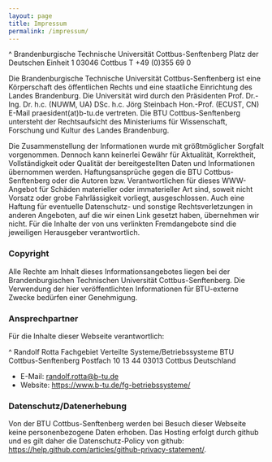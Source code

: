 ```yaml
---
layout: page
title: Impressum
permalink: /impressum/
---
```


^
    Brandenburgische Technische Universität Cottbus-Senftenberg
    Platz der Deutschen Einheit 1
    03046 Cottbus
    T +49 (0)355 69 0

Die Brandenburgische Technische Universität Cottbus-Senftenberg ist eine Körperschaft des öffentlichen Rechts und eine staatliche Einrichtung des Landes Brandenburg. Die Universität wird durch den Präsidenten Prof. Dr.-Ing. Dr. h.c. (NUWM, UA) DSc. h.c. Jörg Steinbach Hon.-Prof. (ECUST, CN) E-Mail praesident(at)b-tu.de vertreten. Die BTU Cottbus-Senftenberg untersteht der Rechtsaufsicht des Ministeriums für Wissenschaft, Forschung und Kultur des Landes Brandenburg.

Die Zusammenstellung der Informationen wurde mit größtmöglicher Sorgfalt vorgenommen. Dennoch kann keinerlei Gewähr für Aktualität, Korrektheit, Vollständigkeit oder Qualität der bereitgestellten Daten und Informationen übernommen werden. Haftungsansprüche gegen die BTU Cottbus-Senftenberg oder die Autoren bzw. Verantwortlichen für dieses WWW-Angebot für Schäden materieller oder immaterieller Art sind, soweit nicht Vorsatz oder grobe Fahrlässigkeit vorliegt, ausgeschlossen. Auch eine Haftung für eventuelle Datenschutz- und sonstige Rechtsverletzungen in anderen Angeboten, auf die wir einen Link gesetzt haben, übernehmen wir nicht. Für die Inhalte der von uns verlinkten Fremdangebote sind die jeweiligen Herausgeber verantwortlich.

### Copyright

Alle Rechte am Inhalt dieses Informationsangebotes liegen bei der Brandenburgischen Technischen Universität Cottbus-Senftenberg. Die Verwendung der hier veröffentlichten Informationen für BTU-externe Zwecke bedürfen einer Genehmigung. 

### Ansprechpartner

Für die Inhalte dieser Webseite verantwortlich:

^
    Randolf Rotta
    Fachgebiet Verteilte Systeme/Betriebssysteme
    BTU Cottbus-Senftenberg
    Postfach 10 13 44
    03013 Cottbus
	Deutschland

* E-Mail: <randolf.rotta@b-tu.de>
* Website: <https://www.b-tu.de/fg-betriebssysteme/>

### Datenschutz/Datenerhebung

Von der BTU Cottbus-Senftenberg werden bei Besuch dieser Webseite keine personenbezogene Daten erhoben. Das Hosting erfolgt durch github und es gilt daher die Datenschutz-Policy von github: <https://help.github.com/articles/github-privacy-statement/>.
